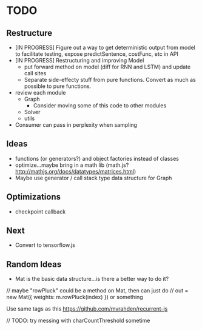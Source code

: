 # TODO

## Restructure

* [IN PROGRESS] Figure out a way to get deterministic output from model to facilitate testing, expose predictSentence, costFunc, etc in API
* [IN PROGRESS] Restructuring and improving Model
  * put forward method on model (diff for RNN and LSTM) and update call sites
  * Separate side-effecty stuff from pure functions. Convert as much as possible to pure functions.
* review each module
  * Graph
    * Consider moving some of this code to other modules
  * Solver
  * utils
* Consumer can pass in perplexity when sampling

## Ideas

* functions (or generators?) and object factories instead of classes
* optimize...maybe bring in a math lib (math.js? http://mathjs.org/docs/datatypes/matrices.html)
* Maybe use generator / call stack type data structure for Graph

## Optimizations

* checkpoint callback

## Next

* Convert to tensorflow.js

## Random Ideas

* Mat is the basic data structure...is there a better way to do it?

// maybe "rowPluck" could be a method on Mat, then can just do
// out = new Mat({ weights: m.rowPluck(index) }) or something

Use same tags as this https://github.com/mvrahden/recurrent-js

// TODO: try messing with charCountThreshold sometime
